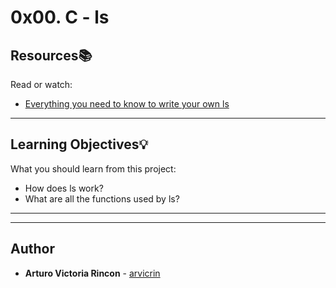 # 0x00. C - ls

## Resources:books:
Read or watch:
* [Everything you need to know to write your own ls](https://intranet.hbtn.io/rltoken/So9h28IUm8TABkbMn02EiQ)

---
## Learning Objectives:bulb:
What you should learn from this project:

* How does ls work?
* What are all the functions used by ls?

---











---

## Author
* **Arturo Victoria Rincon** - [arvicrin](https://github.com/arvicrin)